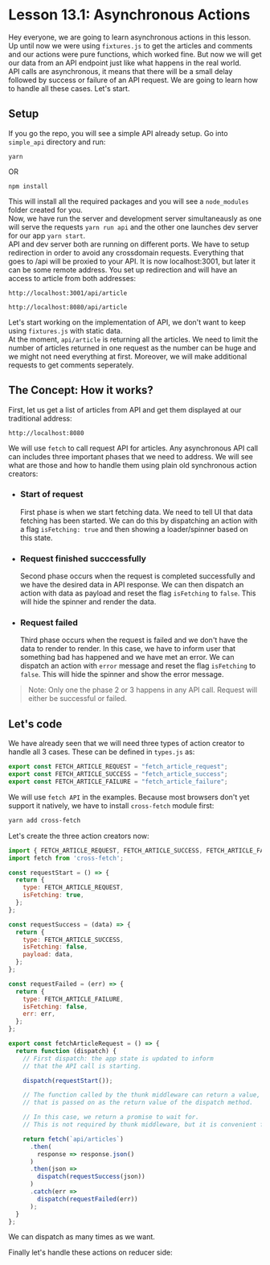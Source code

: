 # Lesson 13.1: Asynchronous Actions

Hey everyone, we are going to learn asynchronous actions in this lesson. Up until now we were using `fixtures.js` to get the articles and comments and our actions were pure functions, which worked fine. But now we will get our data from an API endpoint just like what happens in the real world.  
API calls are asynchronous, it means that there will be a small delay followed by success or failure of an API request. We are going to learn how to handle all these cases. Let's start. 

## Setup

If you go the repo, you will see a simple API already setup. Go into `simple_api` directory and run:

```shell
yarn
```

OR

```shell
npm install
```

This will install all the required packages and you will see a `node_modules` folder created for you.  
Now, we have run the server and development server simultaneausly as one will serve the requests `yarn run api` and the other one launches dev server for our app `yarn start`.  
API and dev server both are running on different ports. We have to setup redirection in order to avoid any сrossdomain requests. Everything that goes to /api will be proxied to your API. It is now localhost:3001, but later it can be some remote address. You set up redirection and will have an access to article from both addresses:

`http://localhost:3001/api/article`

`http://localhost:8080/api/article`

Let's start working on the implementation of API, we don't want to keep using `fixtures.js` with static data.  
At the moment, `api/article` is returning all the articles. We need to limit the number of articles returned in one request as the number can be huge and we might not need everything at first. Moreover, we will make additional requests to get comments seperately.  

## The Concept: How it works?

First, let us get a list of articles from API and get them displayed at our traditional address:

`http://localhost:8080`

We will use `fetch` to call request API for articles. Any asynchronous API call can includes three important phases that we need to address. We will see what are those and how to handle them using plain old synchronous action creators:

* ### Start of request

    First phase is when we start fetching data. We need to tell UI that data fetching has been started. We can do this by dispatching an action with a flag `isFetching: true` and then showing a loader/spinner based on this state.

* ### Request finished succcessfully

    Second phase occurs when the request is completed successfully and we have the desired data in API response. We can then dispatch an action with data as payload and reset the flag `isFetching` to `false`. This will hide the spinner and render the data.

* ### Request failed

    Third phase occurs when the request is failed and we don't have the data to render to render. In this case, we have to inform user that something bad has happened and we have met an error. We can dispatch an action with `error` message and reset the flag `isFetching` to `false`. This will hide the spinner and show the error message.

> Note: Only one the phase 2 or 3 happens in any API call. Request will either be successful or failed.

## Let's code

We have already seen that we will need three types of action creator to handle all 3 cases. These can be defined in `types.js` as:

```js
export const FETCH_ARTICLE_REQUEST = "fetch_article_request";
export const FETCH_ARTICLE_SUCCESS = "fetch_article_success";
export const FETCH_ARTICLE_FAILURE = "fetch_article_failure";
```

We will use `fetch API` in the examples. Because most browsers don't yet support it natively, we have to install `cross-fetch` module first:

```sh
yarn add cross-fetch
```

Let's create the three action creators now:

```js
import { FETCH_ARTICLE_REQUEST, FETCH_ARTICLE_SUCCESS, FETCH_ARTICLE_FAILURE } from "../types";
import fetch from 'cross-fetch';

const requestStart = () => {
  return {
    type: FETCH_ARTICLE_REQUEST,
    isFetching: true,
  };
};

const requestSuccess = (data) => {
  return {
    type: FETCH_ARTICLE_SUCCESS,
    isFetching: false,
    payload: data,
  };
};

const requestFailed = (err) => {
  return {
    type: FETCH_ARTICLE_FAILURE,
    isFetching: false,
    err: err,
  };
};

export const fetchArticleRequest = () => {
  return function (dispatch) {
    // First dispatch: the app state is updated to inform
    // that the API call is starting.

    dispatch(requestStart());

    // The function called by the thunk middleware can return a value,
    // that is passed on as the return value of the dispatch method.

    // In this case, we return a promise to wait for.
    // This is not required by thunk middleware, but it is convenient for us.

    return fetch(`api/articles`)
      .then(
        response => response.json()
      )
      .then(json =>
        dispatch(requestSuccess(json))
      )
      .catch(err =>
        dispatch(requestFailed(err))
      );
  }
};
```

We can dispatch as many times as we want.

Finally let's handle these actions on reducer side:
